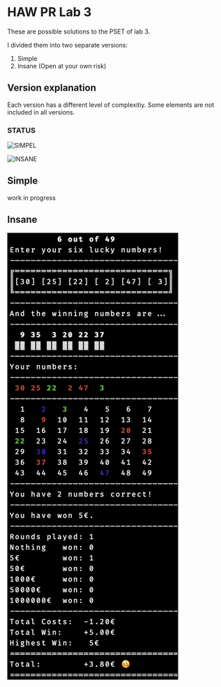 # HAW PR Lab 3

These are possible solutions to the PSET of lab 3.

I divided them into two separate versions:

1. Simple
1. Insane (Open at your own risk)

## Version explanation

Each version has a different level of complexitiy. Some elements are not included in all versions.

### STATUS

![SIMPEL](https://img.shields.io/badge/SIMPLE-WORK%20IN%20PROGRESS-yellow?style=for-the-badge)

![INSANE](https://img.shields.io/badge/INSANE-WORKS-success?style=for-the-badge)

## Simple

work in progress

## Insane

![Console Screenshot of main](./img/insane_example.png)